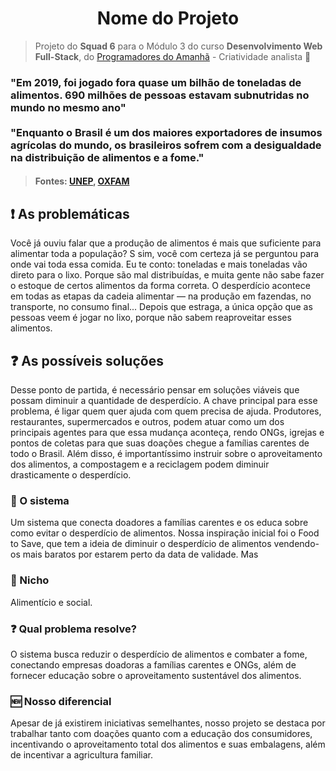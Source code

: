 <h1 align='center'>Nome do Projeto</h1>

> Projeto do **Squad 6** para o Módulo 3 do curso **Desenvolvimento Web Full-Stack**, do [Programadores do Amanhã](https://programadoresdoamanha.org.br/pt) - Criatividade analista 🔎
### "Em 2019, foi jogado fora quase um bilhão de toneladas de alimentos. 690 milhões de pessoas estavam subnutridas no mundo no mesmo ano" <br><br> "Enquanto o Brasil é um dos maiores exportadores de insumos agrícolas do mundo, os brasileiros sofrem com a desigualdade na distribuição de alimentos e a fome."<br>
>#### Fontes: [UNEP](https://www.unep.org/pt-br/noticias-e-reportagens/reportagem/como-o-desperdicio-de-alimentos-esta-destruindo-o-planeta), [OXFAM](https://www.oxfam.org.br/blog/desperdicio-de-alimentos-entenda-suas-consequencias/)

## ❗ As problemáticas 
Você já ouviu falar que a produção de alimentos é mais que suficiente para alimentar toda a população? S sim, você com certeza já se perguntou para onde vai toda essa comida. Eu te conto: toneladas e mais toneladas vão direto para o lixo. Porque são mal distribuídas, e muita gente não sabe fazer o estoque de certos alimentos da forma correta. O desperdício acontece em todas as etapas da cadeia alimentar — na produção em fazendas, no transporte, no consumo final... Depois que estraga, a única opção que as pessoas veem é jogar no lixo, porque não sabem reaproveitar esses alimentos.

## ❓ As possíveis soluções
Desse ponto de partida, é necessário pensar em soluções viáveis que possam diminuir a quantidade de desperdício. A chave principal para esse problema, é ligar quem quer ajuda com quem precisa de ajuda. Produtores, restaurantes, supermercados e outros, podem atuar como um dos principais agentes para que essa mudança aconteça, rendo ONGs, igrejas e pontos de coletas para que suas doações chegue a famílias carentes de todo o Brasil. Além disso, é importantíssimo instruir sobre o aproveitamento dos alimentos, a compostagem e a reciclagem podem diminuir drasticamente o desperdício.  

### 🎯 O sistema
Um sistema que conecta doadores a famílias carentes e os educa sobre como evitar o desperdício de alimentos. Nossa inspiração inicial foi o Food to Save, que tem a ideia de diminuir o desperdício de alimentos vendendo-os mais baratos por estarem perto da data de validade. Mas 

### 🎯 Nicho
Alimentício e social.

### ❓ Qual problema resolve?
O sistema busca reduzir o desperdício de alimentos e combater a fome, conectando empresas doadoras a famílias carentes e ONGs, além de fornecer educação sobre o aproveitamento sustentável dos alimentos.

### 🆕 Nosso diferencial
Apesar de já existirem iniciativas semelhantes, nosso projeto se destaca por trabalhar tanto com doações quanto com a educação dos consumidores, incentivando o aproveitamento total dos alimentos e suas embalagens, além de incentivar a agricultura familiar.